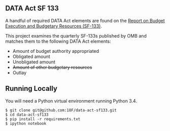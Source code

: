 ## DATA Act SF 133


A handful of required DATA Act elements are found on the [Report on Budget Execution and Budgetary Resources (SF-133)](http://www.whitehouse.gov/sites/default/files/omb/assets/a11_current_year/s130.pdf).

This project examines the quarterly SF-133s published by OMB and matches them to the following DATA Act elements:
* Amount of budget authority appropriated
* Obligated amount
* Unobligated amount
* ~~Amount of other budgetary resources~~
* Outlay

## Running Locally

You will need a Python virtual environment running Python 3.4.

    $ git clone git@github.com:18F/data-act-sf133.git
    $ cd data-act-sf133
    $ pip install -r requirements.txt
    $ ipython notebook